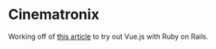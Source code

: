 # Cinematronix
Working off of [this article](https://mkdev.me/en/posts/rails-5-vue-js-how-to-stop-worrying-and-love-the-frontend) to try out Vue.js with Ruby on Rails.
